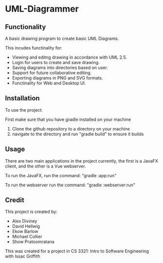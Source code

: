 # UML-Diagrammer
## Functionality
A basic drawing program to create basic UML Diagrams.

This incudes functinality for: 
 - Viewing and editng drawing in accordance with UML 2.5.
 - Login for users to create and save drawing.
 - Saving diagrams into directories based on user.
 - Support for future collaborative editing.
 - Exporting diagrams in PNG and SVG formats.
 - Functinality for Web and Desktop UI.

## Installation
To use the project:

First make sure that you have gradle installed on your machine

1. Clone the github repository to a directory on your machine
2. navigate to the directory and run "gradle build" to ensure it builds

## Usage

There are two main applications in the project currently, the first is
a JavaFX client, and the other is a Vue webserver.

To run the JavaFX, run the command: "gradle :app:run"

To run the webserver run the command: "gradle :webserver:run"

## Credit
This project is created by:
 - Alex Diviney
 - David Hellwig
 - Ekow Barlow
 - Michael Collier
 - Show Pratoomratana

This was created for a project in CS 3321: Intro to Software Engineering with Issac Griffith
